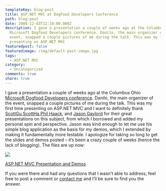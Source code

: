 ```yaml
---
templateKey: blog-post
title: ASP.NET MVC at DogFood Developers Conference
path: blog-post
date: 2008-12-03T12:10:00.000Z
description: I gave a presentation a couple of weeks ago at the Columbus Ohio
  Microsoft Dogfood Developers conference. Danilo, the main organizer of the
  event, snapped a couple pictures of me during the talk. This was my first time
  presenting on ASP.NET MVC
featuredpost: false
featuredimage: /img/default-post-image.jpg
tags:
  - ASP.NET MVC
category:
  - Uncategorized
comments: true
share: true
---
```

I gave a presentation a couple of weeks ago at the Columbus Ohio [Microsoft Dogfood Developers conference](http://stevesmithblog.com/blog/speaking-at-dog-food-conference-in-columbus-ohio-november-2008). Danilo, the main organizer of the event, snapped a couple pictures of me during the talk. This was my first time presenting on ASP.NET MVC and I want to definitely thank [ScottGu](http://weblogs.asp.net/scottgu),[ScottHa](http://hanselman.com/),[Phil Haack](http://haacked.com/), and [Jason Gaylord](http://jasongaylord.com/) for their great presentations on this subject, from which I borrowed and added my personal spin and perspective. Jason was kind enough to let me use his simple blog application as the basis for my demos, which I extended by making it fundamentally more testable. I apologize for taking so long to get the slides and demos posted – it’s been a crazy couple of weeks (hence the lack of blogging). The files are up now:

![](/img/dog-food1.jpg)

[ASP.NET MVC Presentation and Demos](http://ssmith-presentations.s3.amazonaws.com/SSMITH-ASPNETMVC.zip)

If you were there and had any questions that I wasn’t able to address, feel free to post a comment or [contact me](http://stevesmithblog.com/contact) and I’ll be sure to find you the answer.